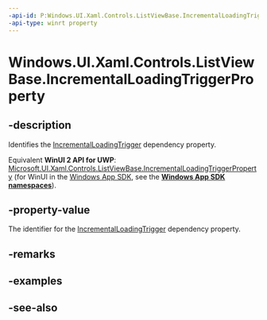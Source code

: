 ```yaml
---
-api-id: P:Windows.UI.Xaml.Controls.ListViewBase.IncrementalLoadingTriggerProperty
-api-type: winrt property
---
```


<!-- Property syntax
public Windows.UI.Xaml.DependencyProperty IncrementalLoadingTriggerProperty { get; }
-->

# Windows.UI.Xaml.Controls.ListViewBase.IncrementalLoadingTriggerProperty

## -description
Identifies the [IncrementalLoadingTrigger](listviewbase_incrementalloadingtrigger.md) dependency property.

Equivalent **WinUI 2 API for UWP**: [Microsoft.UI.Xaml.Controls.ListViewBase.IncrementalLoadingTriggerProperty](/windows/winui/api/microsoft.ui.xaml.controls.listviewbase.incrementalloadingtriggerproperty) (for WinUI in the [Windows App SDK](/windows/apps/windows-app-sdk/), see the **[Windows App SDK namespaces](/windows/windows-app-sdk/api/winrt/)**).

## -property-value
The identifier for the [IncrementalLoadingTrigger](listviewbase_incrementalloadingtrigger.md) dependency property.

## -remarks

## -examples

## -see-also
